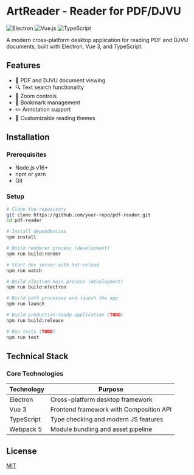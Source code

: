 # ArtReader - Reader for PDF/DJVU

![Electron](https://img.shields.io/badge/Electron-2B2E3A?style=for-the-badge&logo=electron&logoColor=9FEAF9)
![Vue.js](https://img.shields.io/badge/Vue.js-35495E?style=for-the-badge&logo=vuedotjs&logoColor=4FC08D)
![TypeScript](https://img.shields.io/badge/TypeScript-007ACC?style=for-the-badge&logo=typescript&logoColor=white)

A modern cross-platform desktop application for reading PDF and DJVU documents, built with Electron, Vue 3, and TypeScript.

## Features
- 📄 PDF and DJVU document viewing
- 🔍 Text search functionality
- 🔎 Zoom controls
- 📑 Bookmark management
- ✏️ Annotation support
- 🎨 Customizable reading themes

## Installation

### Prerequisites

- Node.js v16+
- npm or yarn
- Git

### Setup

```bash
# Clone the repository
git clone https://github.com/your-repo/pdf-reader.git
cd pdf-reader

# Install dependencies
npm install

# Build renderer process (development)
npm run build:render

# Start dev server with hot-reload
npm run watch

# Build electron main process (development)
npm run build:electron

# Build both processes and launch the app
npm run launch

# Build production-ready application (TODO)
npm run build:release

# Run tests (TODO)
npm run test
```
## Technical Stack

### Core Technologies

| Technology | Purpose                                 |
| ---------- | --------------------------------------- |
| Electron   | Cross-platform desktop framework        |
| Vue 3      | Frontend framework with Composition API |
| TypeScript | Type checking and modern JS features    |
| Webpack 5  | Module bundling and asset pipeline      |
## License

[MIT](https://mit-license.org/)
